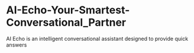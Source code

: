 # AI-Echo-Your-Smartest-Conversational_Partner
AI Echo is an intelligent conversational assistant designed to provide quick answers
